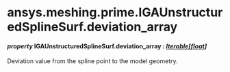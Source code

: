 # ansys.meshing.prime.IGAUnstructuredSplineSurf.deviation_array



#### *property* IGAUnstructuredSplineSurf.deviation_array *: [Iterable](https://docs.python.org/3.11/library/typing.html#typing.Iterable)[[float](https://docs.python.org/3.11/library/functions.html#float)]*

Deviation value from the spline point to the model geometry.

<!-- !! processed by numpydoc !! -->
